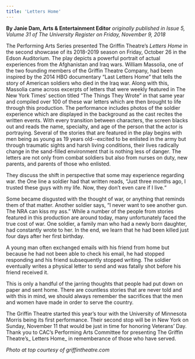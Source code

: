 ```yaml
---
title: 'Letters Home'
---
```


**By Janie Dam, Arts & Entertainment Editor** _originally published in Issue 5, Volume 31 of The University Register on Friday, November 9, 2018_

The Performing Arts Series presented The Griffin Theatre’s _Letters Home_ in the second showcase of its 2018-2019 season on Friday, October 26 in the Edson Auditorium. The play depicts a powerful portrait of actual experiences from the Afghanistan and Iraq wars. William Massolia, one of the two founding members of the Griffin Theatre Company, had been inspired by the 2014 HBO documentary “Last Letters Home” that tells the story of American soldiers who died in the Iraq war. Along with this, Massolia came across excerpts of letters that were weekly featured in The New York Times’ section titled “The Things They Wrote” in that same year and compiled over 100 of these war letters which are then brought to life through this production. The performance includes photos of the soldier experience which are displayed in the background as the cast recites the written events. With every transition between characters, the screen blacks out and reads the name, specialty, and age of the person that the actor is portraying. Several of the stories that are featured in the play begins with men being as young as 19 years old--excited to be enlisted in the army but through traumatic sights and harsh living conditions, their lives radically change in the sand-filled environment that is nothing less of danger. The letters are not only from combat soldiers but also from nurses on duty, new parents, and parents of those who enlisted.

They discuss the shift in perspective that some may experience regarding war. the One line a soldier had that written reads, “Just three months ago, I trusted these guys with my life. Now, they don’t even care if I live.“

Some became disgusted with the thought of war, or anything that reminds them of that matter. Another soldier says, “I never want to see another gun. The NRA can kiss my ass.”
While a number of the people from stories featured in this production are around today, many unfortunately faced the true cost of war. One soldier, a family man who had a newly born daughter, had constantly wrote to her. In the end, we learn that he had been killed just four days after her first birthday.

A young man often exchanged emails with his friend from home but because he had not been able to check his email, he had stopped responding and his friend subsequently stopped writing. The soldier eventually writes a physical letter to send and was fatally shot before his friend received it.

This is only a handful of the jarring thoughts that people had put down on paper and sent home. There are countless stories that are never told and with this in mind, we should always remember the sacrifices that the men and women have made in order to serve the country.

The Griffin Theatre started this year’s tour with the University of Minnesota Morris being its first performance. Their second stop will be in New York on Sunday, November 11 that would be just in time for honoring Veterans’ Day. Thank you to CAC’s Performing Arts Committee for presenting The Griffin Theatre’s_ Letters Home_ in rememberance of those who have served.

_Photo at top courtesy of griffintheatre.com_
